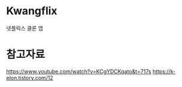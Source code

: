 # Kwangflix
넷플릭스 클론 앱 
# 참고자료
https://www.youtube.com/watch?v=KCgYDCKqato&t=717s
https://k-elon.tistory.com/12

